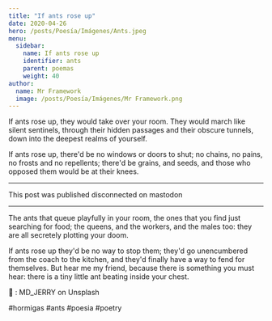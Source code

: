 ```yaml
---
title: "If ants rose up"
date: 2020-04-26
hero: /posts/Poesía/Imágenes/Ants.jpeg
menu:
  sidebar:
    name: If ants rose up
    identifier: ants
    parent: poemas
    weight: 40
author:
  name: Mr Framework
  image: /posts/Poesía/Imágenes/Mr Framework.png
---
```


If ants rose up, they would take over your room. They would march like silent sentinels, through their hidden passages and their obscure tunnels, down into the deepest realms of yourself.

If ants rose up, there'd be no windows or doors to shut; no chains, no pains, no frosts and no repellents; there'd be grains, and seeds, and those who opposed them would be at their knees.

--- 

This post was published disconnected on mastodon

---

The ants that queue playfully in your room, the ones that you find just searching for food; the queens, and the workers, and the males too: they are all secretely plotting your doom.

If ants rose up they'd be no way to stop them; they'd go unencumbered from  the coach to the kitchen, and they'd finally have a way to fend for themselves. But hear me my friend, because there is something you must hear: there is a tiny little ant beating inside your chest.

📸 :   MD_JERRY on Unsplash

#hormigas #ants #poesia #poetry

